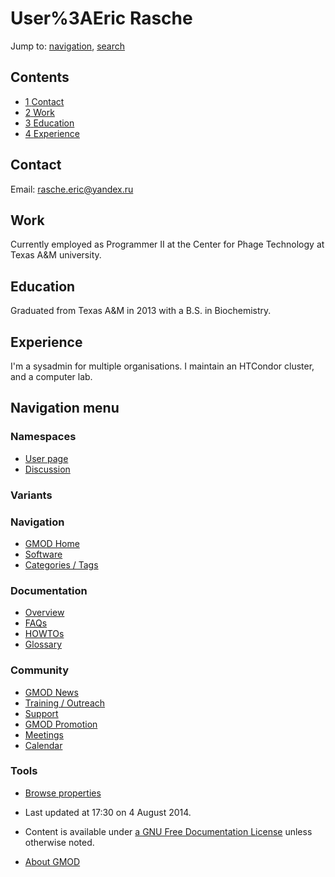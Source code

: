 



<span id="top"></span>




# <span dir="auto">User%3AEric Rasche</span>






Jump to: [navigation](#mw-navigation), [search](#p-search)



## Contents



- [<span class="tocnumber">1</span>
  <span class="toctext">Contact</span>](#Contact)
- [<span class="tocnumber">2</span>
  <span class="toctext">Work</span>](#Work)
- [<span class="tocnumber">3</span>
  <span class="toctext">Education</span>](#Education)
- [<span class="tocnumber">4</span>
  <span class="toctext">Experience</span>](#Experience)



## <span id="Contact" class="mw-headline">Contact</span>

Email: <a href="mailto:rasche.eric@yandex.ru" class="external text"
rel="nofollow">rasche.eric@yandex.ru</a>

## <span id="Work" class="mw-headline">Work</span>

Currently employed as Programmer II at the Center for Phage Technology
at Texas A&M university.

## <span id="Education" class="mw-headline">Education</span>

Graduated from Texas A&M in 2013 with a B.S. in Biochemistry.

## <span id="Experience" class="mw-headline">Experience</span>

I'm a sysadmin for multiple organisations. I maintain an HTCondor
cluster, and a computer lab.








## Navigation menu



### Namespaces

- <span id="ca-nstab-user"><a href="User%3AEric_Rasche" accesskey="c"
  title="View the user page [c]">User page</a></span>
- <span id="ca-talk"><a href="User_talk%3AEric_Rasche" accesskey="t"
  title="Discussion about the content page [t]">Discussion</a></span>


### 

### Variants[](#)








<a href="Main_Page"
style="background-image: url(../images/GMOD-cogs.png);"
title="Visit the main page"></a>


### Navigation



- <span id="n-GMOD-Home">[GMOD Home](Main_Page)</span>
- <span id="n-Software">[Software](GMOD_Components)</span>
- <span id="n-Categories-.2F-Tags">[Categories /
  Tags](Categories)</span>




### Documentation



- <span id="n-Overview">[Overview](Overview)</span>
- <span id="n-FAQs">[FAQs](Category%3AFAQ)</span>
- <span id="n-HOWTOs">[HOWTOs](Category%3AHOWTO)</span>
- <span id="n-Glossary">[Glossary](Glossary)</span>




### Community



- <span id="n-GMOD-News">[GMOD News](GMOD_News)</span>
- <span id="n-Training-.2F-Outreach">[Training /
  Outreach](Training_and_Outreach)</span>
- <span id="n-Support">[Support](Support)</span>
- <span id="n-GMOD-Promotion">[GMOD Promotion](GMOD_Promotion)</span>
- <span id="n-Meetings">[Meetings](Meetings)</span>
- <span id="n-Calendar">[Calendar](Calendar)</span>




### Tools

- <span id="t-smwbrowselink"><a href="Special%3ABrowse/User%3AEric_Rasche" rel="smw-browse">Browse
  properties</a></span>



- <span id="footer-info-lastmod">Last updated at 17:30 on 4 August
  2014.</span>
<!-- - <span id="footer-info-viewcount">5,825 page views.</span> -->
- <span id="footer-info-copyright">Content is available under
  <a href="http://www.gnu.org/licenses/fdl-1.3.html" class="external"
  rel="nofollow">a GNU Free Documentation License</a> unless otherwise
  noted.</span>

<!-- -->

- <span id="footer-places-about">[About
  GMOD](GMOD%3AAbout "GMOD%3AAbout")</span>

<!-- -->




